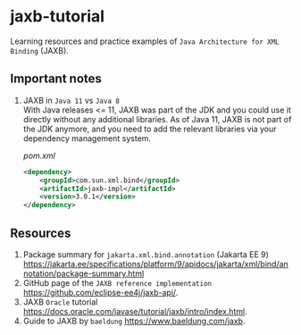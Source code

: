 # jaxb-tutorial

Learning resources and practice examples of `Java Architecture for XML Binding` (JAXB).

## Important notes

1. JAXB in `Java 11` vs `Java 8`  
   With Java releases <= 11, JAXB was part of the JDK and you could use it directly without any 
   additional libraries. As of Java 11, JAXB is not part of the JDK anymore, and you need to 
   add the relevant libraries via your dependency management system.
   
    *pom.xml*
    ```xml
    <dependency>
        <groupId>com.sun.xml.bind</groupId>
        <artifactId>jaxb-impl</artifactId>
        <version>3.0.1</version>
    </dependency>
    ```

## Resources

1. Package summary for `jakarta.xml.bind.annotation` (Jakarta EE 9) 
   https://jakarta.ee/specifications/platform/9/apidocs/jakarta/xml/bind/annotation/package-summary.html
2. GitHub page of the `JAXB reference implementation` https://github.com/eclipse-ee4j/jaxb-api/.
3. JAXB `Oracle` tutorial https://docs.oracle.com/javase/tutorial/jaxb/intro/index.html.
4. Guide to JAXB by `baeldung` https://www.baeldung.com/jaxb.